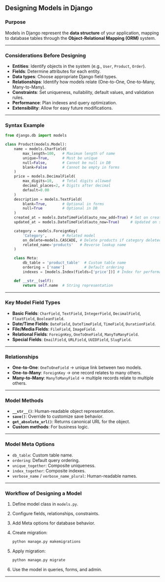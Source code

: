 ## Designing Models in Django

### Purpose

Models in Django represent the **data structure** of your application, mapping to database tables through the **Object-Relational Mapping (ORM)** system.

---

### Considerations Before Designing

* **Entities**: Identify objects in the system (e.g., `User`, `Product`, `Order`).
* **Fields**: Determine attributes for each entity.
* **Data types**: Choose appropriate Django field types.
* **Relationships**: Identify how models relate (One-to-One, One-to-Many, Many-to-Many).
* **Constraints**: Set uniqueness, nullability, default values, and validation rules.
* **Performance**: Plan indexes and query optimization.
* **Extensibility**: Allow for easy future modifications.

---

### Syntax Example

```python
from django.db import models

class Product(models.Model):
    name = models.CharField(
        max_length=100,   # Maximum length of name
        unique=True,      # Must be unique
        null=False,       # Cannot be null in DB
        blank=False       # Cannot be empty in forms
    )
    price = models.DecimalField(
        max_digits=10,    # Total digits allowed
        decimal_places=2, # Digits after decimal
        default=0.00
    )
    description = models.TextField(
        blank=True,       # Optional in forms
        null=True         # Optional in DB
    )
    created_at = models.DateTimeField(auto_now_add=True) # Set on creation
    updated_at = models.DateTimeField(auto_now=True)     # Updated on save

    category = models.ForeignKey(
        'Category',       # Related model
        on_delete=models.CASCADE, # Delete products if category deleted
        related_name='products'   # Reverse lookup name
    )

    class Meta:
        db_table = 'product_table'  # Custom table name
        ordering = ['name']         # Default ordering
        indexes = [models.Index(fields=['price'])] # Index for performance

    def __str__(self):
        return self.name  # String representation
```

---

### Key Model Field Types

* **Basic Fields**: `CharField`, `TextField`, `IntegerField`, `DecimalField`, `FloatField`, `BooleanField`.
* **Date/Time Fields**: `DateField`, `DateTimeField`, `TimeField`, `DurationField`.
* **File/Media Fields**: `FileField`, `ImageField`.
* **Relational Fields**: `ForeignKey`, `OneToOneField`, `ManyToManyField`.
* **Special Fields**: `EmailField`, `URLField`, `UUIDField`, `SlugField`.

---

### Relationships

* **One-to-One**: `OneToOneField` → unique link between two models.
* **One-to-Many**: `ForeignKey` → one record relates to many others.
* **Many-to-Many**: `ManyToManyField` → multiple records relate to multiple others.

---

### Model Methods

* **`__str__()`**: Human-readable object representation.
* **`save()`**: Override to customize save behavior.
* **`get_absolute_url()`**: Returns canonical URL for the object.
* **Custom methods**: For business logic.

---

### Model Meta Options

* `db_table`: Custom table name.
* `ordering`: Default query ordering.
* `unique_together`: Composite uniqueness.
* `index_together`: Composite indexes.
* `verbose_name` / `verbose_name_plural`: Human-readable names.

---

### Workflow of Designing a Model

1. Define model class in `models.py`.
2. Configure fields, relationships, constraints.
3. Add Meta options for database behavior.
4. Create migration:

   ```bash
   python manage.py makemigrations
   ```
5. Apply migration:

   ```bash
   python manage.py migrate
   ```
6. Use the model in queries, forms, and admin.

---

